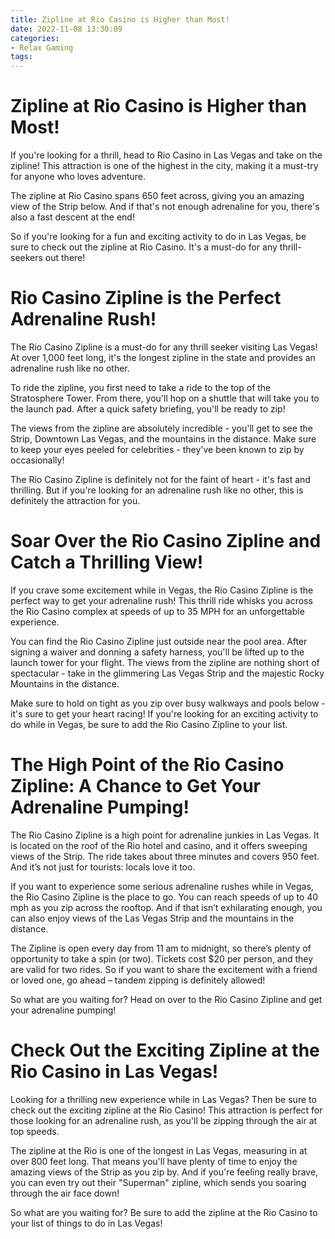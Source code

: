 ```yaml
---
title: Zipline at Rio Casino is Higher than Most!
date: 2022-11-08 13:30:09
categories:
- Relax Gaming
tags:
---
```



#  Zipline at Rio Casino is Higher than Most!

If you're looking for a thrill, head to Rio Casino in Las Vegas and take on the zipline! This attraction is one of the highest in the city, making it a must-try for anyone who loves adventure.

The zipline at Rio Casino spans 650 feet across, giving you an amazing view of the Strip below. And if that's not enough adrenaline for you, there's also a fast descent at the end!

So if you're looking for a fun and exciting activity to do in Las Vegas, be sure to check out the zipline at Rio Casino. It's a must-do for any thrill-seekers out there!

#  Rio Casino Zipline is the Perfect Adrenaline Rush!

The Rio Casino Zipline is a must-do for any thrill seeker visiting Las Vegas! At over 1,000 feet long, it's the longest zipline in the state and provides an adrenaline rush like no other.

To ride the zipline, you first need to take a ride to the top of the Stratosphere Tower. From there, you'll hop on a shuttle that will take you to the launch pad. After a quick safety briefing, you'll be ready to zip!

The views from the zipline are absolutely incredible - you'll get to see the Strip, Downtown Las Vegas, and the mountains in the distance. Make sure to keep your eyes peeled for celebrities - they've been known to zip by occasionally!

The Rio Casino Zipline is definitely not for the faint of heart - it's fast and thrilling. But if you're looking for an adrenaline rush like no other, this is definitely the attraction for you.

#  Soar Over the Rio Casino Zipline and Catch a Thrilling View!

If you crave some excitement while in Vegas, the Rio Casino Zipline is the perfect way to get your adrenaline rush! This thrill ride whisks you across the Rio Casino complex at speeds of up to 35 MPH for an unforgettable experience.

You can find the Rio Casino Zipline just outside near the pool area. After signing a waiver and donning a safety harness, you'll be lifted up to the launch tower for your flight. The views from the zipline are nothing short of spectacular - take in the glimmering Las Vegas Strip and the majestic Rocky Mountains in the distance.

Make sure to hold on tight as you zip over busy walkways and pools below - it's sure to get your heart racing! If you're looking for an exciting activity to do while in Vegas, be sure to add the Rio Casino Zipline to your list.

#  The High Point of the Rio Casino Zipline: A Chance to Get Your Adrenaline Pumping!

The Rio Casino Zipline is a high point for adrenaline junkies in Las Vegas. It is located on the roof of the Rio hotel and casino, and it offers sweeping views of the Strip. The ride takes about three minutes and covers 950 feet. And it’s not just for tourists: locals love it too.

If you want to experience some serious adrenaline rushes while in Vegas, the Rio Casino Zipline is the place to go. You can reach speeds of up to 40 mph as you zip across the rooftop. And if that isn’t exhilarating enough, you can also enjoy views of the Las Vegas Strip and the mountains in the distance.

The Zipline is open every day from 11 am to midnight, so there’s plenty of opportunity to take a spin (or two). Tickets cost $20 per person, and they are valid for two rides. So if you want to share the excitement with a friend or loved one, go ahead – tandem zipping is definitely allowed!

So what are you waiting for? Head on over to the Rio Casino Zipline and get your adrenaline pumping!

#  Check Out the Exciting Zipline at the Rio Casino in Las Vegas!

Looking for a thrilling new experience while in Las Vegas? Then be sure to check out the exciting zipline at the Rio Casino! This attraction is perfect for those looking for an adrenaline rush, as you'll be zipping through the air at top speeds.

The zipline at the Rio is one of the longest in Las Vegas, measuring in at over 800 feet long. That means you'll have plenty of time to enjoy the amazing views of the Strip as you zip by. And if you're feeling really brave, you can even try out their "Superman" zipline, which sends you soaring through the air face down!

So what are you waiting for? Be sure to add the zipline at the Rio Casino to your list of things to do in Las Vegas!